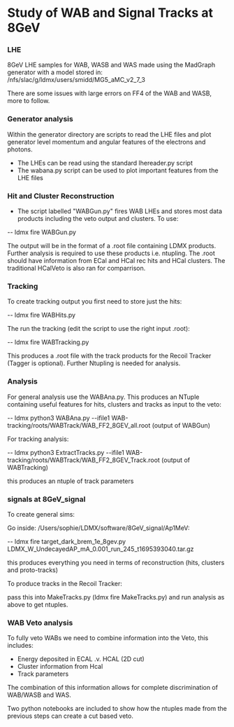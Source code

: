# Study of WAB and Signal Tracks at 8GeV ##

### LHE

8GeV LHE samples for WAB, WASB and WAS made using the MadGraph generator with a model stored in:  /nfs/slac/g/ldmx/users/smidd/MG5_aMC_v2_7_3

There are some issues with large errors on FF4 of the WAB and WASB, more to follow.

### Generator analysis

Within the generator directory are scripts to read the LHE files and plot generator level momentum and angular features of the electrons and photons.

- The LHEs can be read using the standard lhereader.py script
- The wabana.py script can be used to plot important features from the LHE files

### Hit and Cluster Reconstruction

- The script labelled "WABGun.py" fires WAB LHEs and stores most data products including the veto output and clusters. To use:

-- ldmx fire WABGun.py

The output will be in the format of a .root file containing LDMX products. Further analysis is required to use these products i.e. ntupling. The .root should have information from ECal and HCal rec hits and HCal clusters. The traditional HCalVeto is also ran for comparrison.

### Tracking

To create tracking output you first need to store just the hits:

-- ldmx fire WABHits.py

The run the tracking (edit the script to use the right input .root):

-- ldmx fire WABTracking.py

This produces a .root file with the track products for the Recoil Tracker (Tagger is optional). Further Ntupling is needed for analysis.

### Analysis

For general analysis use the WABAna.py. This produces an NTuple containing useful features for hits, clusters and tracks as input to the veto:

-- ldmx python3 WABAna.py --ifile1 WAB-tracking/roots/WABTrack/WAB_FF2_8GEV_all.root (output of WABGun)

For tracking analysis:

-- ldmx python3 ExtractTracks.py --ifile1 WAB-tracking/roots/WABTrack/WAB_FF2_8GEV_Track.root (output of WABTracking)

this produces an ntuple of track parameters

### signals at 8GeV_signal

To create general sims:

Go inside: /Users/sophie/LDMX/software/8GeV_signal/Ap1MeV:

-- ldmx fire target_dark_brem_1e_8gev.py LDMX_W_UndecayedAP_mA_0.001_run_245_t1695393040.tar.gz

this produces everything you need in terms of reconstruction (hits, clusters and proto-tracks)

To produce tracks in the Recoil Tracker:

pass this into MakeTracks.py (ldmx fire MakeTracks.py) and run analysis as above to get ntuples.


### WAB Veto analysis

To fully veto WABs we need to combine information into the Veto, this includes:

- Energy deposited in ECAL .v. HCAL (2D cut)
- Cluster information from Hcal
- Track parameters

The combination of this information allows for complete discrimination of WAB/WASB and WAS.

Two python notebooks are included to show how the ntuples made from the previous steps can create a cut based veto.
